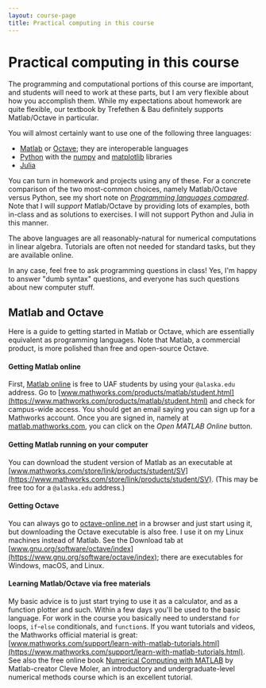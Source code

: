 ```yaml
---
layout: course-page
title: Practical computing in this course
---
```


# Practical computing in this course

The programming and computational portions of this course are important, and students will need to work at these parts, but I am very flexible about how you accomplish them.  While my expectations about homework are quite flexible, our textbook by Trefethen & Bau definitely supports Matlab/Octave in particular.

You will almost certainly want to use one of the following three languages:

  * [Matlab](https://matlab.mathworks.com/) or [Octave](https://www.gnu.org/software/octave/index); they are interoperable languages
  * [Python](http://python.org/) with the [numpy](https://numpy.org/) and [matplotlib](http://matplotlib.org/) libraries
  * [Julia](https://julialang.org/)

You can turn in homework and projects using any of these.  For a concrete comparison of the two most-common choices, namely Matlab/Octave versus Python, see my short note on [_Programming languages compared_](https://bueler.github.io/compareMOP.pdf).  Note that I will _support_ Matlab/Octave by providing lots of examples, both in-class and as solutions to exercises.  I will not support Python and Julia in this manner.

The above languages are all reasonably-natural for numerical computations in linear algebra.  Tutorials are often not needed for standard tasks, but they are available online.

In any case, feel free to ask programming questions in class!  Yes, I'm happy to answer "dumb syntax" questions, and everyone has such questions about new computer stuff.

## Matlab and Octave

Here is a guide to getting started in Matlab or Octave, which are essentially equivalent as programming languages.  Note that Matlab, a commercial product, is more polished than free and open-source Octave.

#### Getting Matlab online

First, [Matlab online](https://matlab.mathworks.com/) is free to UAF students by using your `@alaska.edu` address.  Go to [www.mathworks.com/products/matlab/student.html](https://www.mathworks.com/products/matlab/student.html) and check for campus-wide access.  You should get an email saying you can sign up for a Mathworks account.  Once you are signed in, namely at [matlab.mathworks.com](https://matlab.mathworks.com/), you can click on the *Open MATLAB Online* button.

#### Getting Matlab running on your computer

You can download the student version of Matlab as an executable at [www.mathworks.com/store/link/products/student/SV](https://www.mathworks.com/store/link/products/student/SV).  (This may be free too for a `@alaska.edu` address.)

#### Getting Octave

You can always go to [octave-online.net](https://octave-online.net/) in a browser and just start using it, but downloading the Octave executable is also free.  I use it on my Linux machines instead of Matlab.  See the Download tab at [www.gnu.org/software/octave/index](https://www.gnu.org/software/octave/index); there are executables for Windows, macOS, and Linux.

#### Learning Matlab/Octave via free materials

My basic advice is to just start trying to use it as a calculator, and as a function plotter and such.  Within a few days you'll be used to the basic language.  For work in the course you basically need to understand `for` loops, `if`-`else` conditionals, and `function`s.  If you want tutorials and videos, the Mathworks official material is great: [www.mathworks.com/support/learn-with-matlab-tutorials.html](https://www.mathworks.com/support/learn-with-matlab-tutorials.html).  See also the free online book [Numerical Computing with MATLAB](http://www.mathworks.com/moler/chapters.html) by Matlab-creator Cleve Moler, an introductory and undergraduate-level numerical methods course which is an excellent tutorial.
